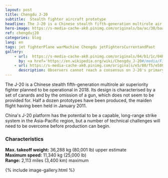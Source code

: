 ```yaml
---
layout: post
title: Chengdu J-20
subtitle:  Stealth fighter aircraft prototype
headline: The J-20 is a Chinese stealth fifth-generation multirole air superiority fighter planned to be operational before 2020.
hero-image: https://s-media-cache-ak0.pinimg.com/originals/ba/ac/38/baac38a2caf0230ec784a57aa7ad11b7.jpg
ref: chengduj20
categories: blog
lang: en
tags: jet fighterPlane warMachine Chengdu jetFightersCurrentandPast
gallery:
    - url:  https://s-media-cache-ak0.pinimg.com/originals/04/b1/1c/04b11c16bb0e0032a686081ad86fc12f.jpg
      by: <a href='https://en.wikipedia.org/wiki/Chengdu_J-20#/media/File:J20-2016.png' target='_new'>歼20 2016号</a> by Wikipedia under <a href='http://creativecommons.org/licenses/by-sa/4.0' target='_new'>Attribution-ShareAlike 4.0 International</a>
    - url: https://s-media-cache-ak0.pinimg.com/originals/e5/80/f5/e580f57afa54a44480f4f12582e7c935.jpg
      description: Observers cannot reach a consensus on J-20's primary role.
---
```

The J-20 is a Chinese stealth fifth-generation multirole air superiority fighter planned to be operational in 2018. Its design is characterised by a set of canards and by the omission of a gun, which does not seem to be provided for. Half a dozen prototypes have been produced, the maiden flight having been held in January 2011.

China's J-20 platform has the potential to be a capable, long-range strike system in the Asia-Pacific region, but a number of technical challenges will need to be overcome before production can begin.

<h3>Characteristics</h3>
<strong>Max. takeoff weight:</strong> 36,288 kg (80,001 lb) upper estimate<br />
<strong>Maximum speed:</strong> 11,340 kg (25,000 lb)<br />
<strong>Range:</strong> 2,113 miles (3,400 km) maximum

{% include image-gallery.html %}

